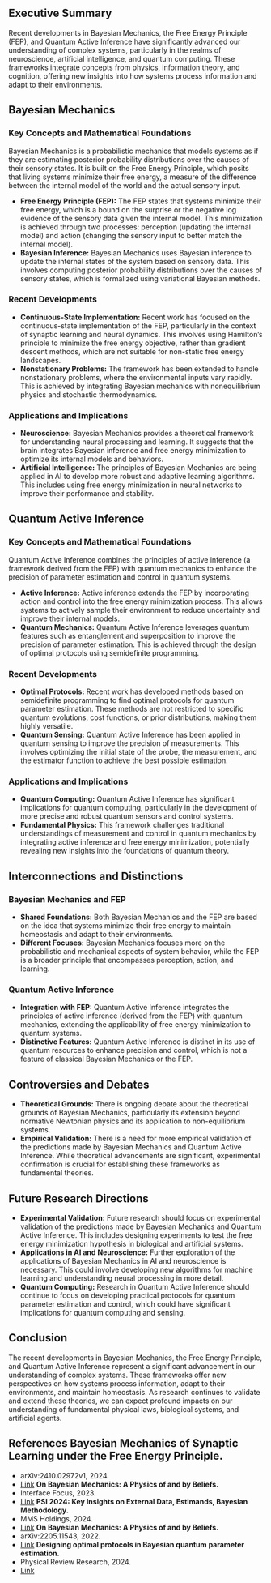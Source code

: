 ## Executive Summary

Recent developments in Bayesian Mechanics, the Free Energy Principle (FEP), and Quantum Active Inference have significantly advanced our understanding of complex systems, particularly in the realms of neuroscience, artificial intelligence, and quantum computing. These frameworks integrate concepts from physics, information theory, and cognition, offering new insights into how systems process information and adapt to their environments.

## Bayesian Mechanics

### Key Concepts and Mathematical Foundations

Bayesian Mechanics is a probabilistic mechanics that models systems as if they are estimating posterior probability distributions over the causes of their sensory states. It is built on the Free Energy Principle, which posits that living systems minimize their free energy, a measure of the difference between the internal model of the world and the actual sensory input.

- **Free Energy Principle (FEP):** The FEP states that systems minimize their free energy, which is a bound on the surprise or the negative log evidence of the sensory data given the internal model. This minimization is achieved through two processes: perception (updating the internal model) and action (changing the sensory input to better match the internal model).
- **Bayesian Inference:** Bayesian Mechanics uses Bayesian inference to update the internal states of the system based on sensory data. This involves computing posterior probability distributions over the causes of sensory states, which is formalized using variational Bayesian methods.

### Recent Developments

- **Continuous-State Implementation:** Recent work has focused on the continuous-state implementation of the FEP, particularly in the context of synaptic learning and neural dynamics. This involves using Hamilton’s principle to minimize the free energy objective, rather than gradient descent methods, which are not suitable for non-static free energy landscapes.
- **Nonstationary Problems:** The framework has been extended to handle nonstationary problems, where the environmental inputs vary rapidly. This is achieved by integrating Bayesian mechanics with nonequilibrium physics and stochastic thermodynamics.

### Applications and Implications

- **Neuroscience:** Bayesian Mechanics provides a theoretical framework for understanding neural processing and learning. It suggests that the brain integrates Bayesian inference and free energy minimization to optimize its internal models and behaviors.
- **Artificial Intelligence:** The principles of Bayesian Mechanics are being applied in AI to develop more robust and adaptive learning algorithms. This includes using free energy minimization in neural networks to improve their performance and stability.

## Quantum Active Inference

### Key Concepts and Mathematical Foundations

Quantum Active Inference combines the principles of active inference (a framework derived from the FEP) with quantum mechanics to enhance the precision of parameter estimation and control in quantum systems.

- **Active Inference:** Active inference extends the FEP by incorporating action and control into the free energy minimization process. This allows systems to actively sample their environment to reduce uncertainty and improve their internal models.
- **Quantum Mechanics:** Quantum Active Inference leverages quantum features such as entanglement and superposition to improve the precision of parameter estimation. This is achieved through the design of optimal protocols using semidefinite programming.

### Recent Developments

- **Optimal Protocols:** Recent work has developed methods based on semidefinite programming to find optimal protocols for quantum parameter estimation. These methods are not restricted to specific quantum evolutions, cost functions, or prior distributions, making them highly versatile.
- **Quantum Sensing:** Quantum Active Inference has been applied in quantum sensing to improve the precision of measurements. This involves optimizing the initial state of the probe, the measurement, and the estimator function to achieve the best possible estimation.

### Applications and Implications

- **Quantum Computing:** Quantum Active Inference has significant implications for quantum computing, particularly in the development of more precise and robust quantum sensors and control systems.
- **Fundamental Physics:** This framework challenges traditional understandings of measurement and control in quantum mechanics by integrating active inference and free energy minimization, potentially revealing new insights into the foundations of quantum theory.

## Interconnections and Distinctions

### Bayesian Mechanics and FEP

- **Shared Foundations:** Both Bayesian Mechanics and the FEP are based on the idea that systems minimize their free energy to maintain homeostasis and adapt to their environments.
- **Different Focuses:** Bayesian Mechanics focuses more on the probabilistic and mechanical aspects of system behavior, while the FEP is a broader principle that encompasses perception, action, and learning.

### Quantum Active Inference

- **Integration with FEP:** Quantum Active Inference integrates the principles of active inference (derived from the FEP) with quantum mechanics, extending the applicability of free energy minimization to quantum systems.
- **Distinctive Features:** Quantum Active Inference is distinct in its use of quantum resources to enhance precision and control, which is not a feature of classical Bayesian Mechanics or the FEP.

## Controversies and Debates

- **Theoretical Grounds:** There is ongoing debate about the theoretical grounds of Bayesian Mechanics, particularly its extension beyond normative Newtonian physics and its application to non-equilibrium systems.
- **Empirical Validation:** There is a need for more empirical validation of the predictions made by Bayesian Mechanics and Quantum Active Inference. While theoretical advancements are significant, experimental confirmation is crucial for establishing these frameworks as fundamental theories.

## Future Research Directions

- **Experimental Validation:** Future research should focus on experimental validation of the predictions made by Bayesian Mechanics and Quantum Active Inference. This includes designing experiments to test the free energy minimization hypothesis in biological and artificial systems.
- **Applications in AI and Neuroscience:** Further exploration of the applications of Bayesian Mechanics in AI and neuroscience is necessary. This could involve developing new algorithms for machine learning and understanding neural processing in more detail.
- **Quantum Computing:** Research in Quantum Active Inference should continue to focus on developing practical protocols for quantum parameter estimation and control, which could have significant implications for quantum computing and sensing.

## Conclusion

The recent developments in Bayesian Mechanics, the Free Energy Principle, and Quantum Active Inference represent a significant advancement in our understanding of complex systems. These frameworks offer new perspectives on how systems process information, adapt to their environments, and maintain homeostasis. As research continues to validate and extend these theories, we can expect profound impacts on our understanding of fundamental physical laws, biological systems, and artificial agents.

## References **Bayesian Mechanics of Synaptic Learning under the Free Energy Principle.**
   - arXiv:2410.02972v1, 2024.
   - [Link](https://arxiv.org/html/2410.02972v1) **On Bayesian Mechanics: A Physics of and by Beliefs.**
   - Interface Focus, 2023.
   - [Link](https://royalsocietypublishing.org/doi/10.1098/rsfs.2022.0029) **PSI 2024: Key Insights on External Data, Estimands, Bayesian Methodology.**
   - MMS Holdings, 2024.
   - [Link](https://mmsholdings.com/perspectives/psi-2024-external-data-estimands-bayesian-methodology/) **On Bayesian Mechanics: A Physics of and by Beliefs.**
   - arXiv:2205.11543, 2022.
   - [Link](https://arxiv.org/abs/2205.11543) **Designing optimal protocols in Bayesian quantum parameter estimation.**
   - Physical Review Research, 2024.
   - [Link](https://journals.aps.org/prresearch/abstract/10.1103/PhysRevResearch.6.023305)
